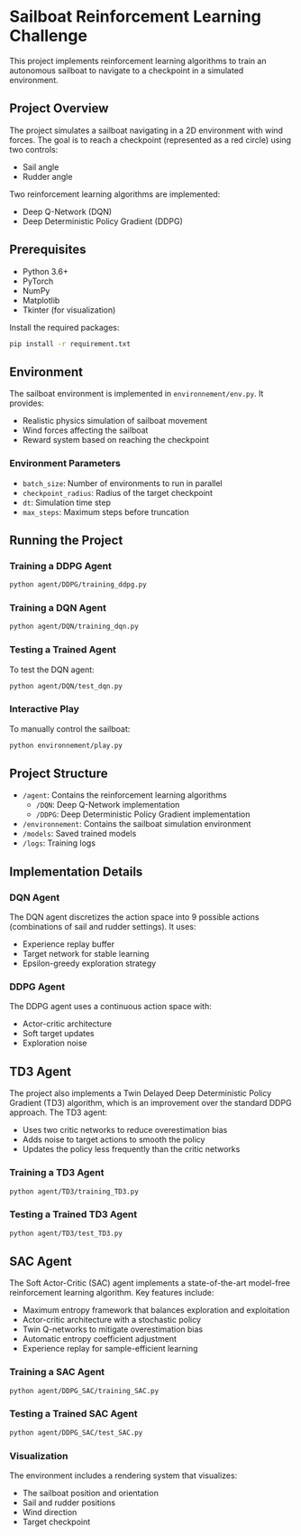 # Sailboat Reinforcement Learning Challenge

This project implements reinforcement learning algorithms to train an autonomous sailboat to navigate to a checkpoint in a simulated environment.

## Project Overview

The project simulates a sailboat navigating in a 2D environment with wind forces. The goal is to reach a checkpoint (represented as a red circle) using two controls:
- Sail angle
- Rudder angle

Two reinforcement learning algorithms are implemented:
- Deep Q-Network (DQN)
- Deep Deterministic Policy Gradient (DDPG)

## Prerequisites

- Python 3.6+
- PyTorch
- NumPy
- Matplotlib
- Tkinter (for visualization)

Install the required packages:
```bash
pip install -r requirement.txt
```

## Environment

The sailboat environment is implemented in `environnement/env.py`. It provides:
- Realistic physics simulation of sailboat movement
- Wind forces affecting the sailboat
- Reward system based on reaching the checkpoint

### Environment Parameters

- `batch_size`: Number of environments to run in parallel
- `checkpoint_radius`: Radius of the target checkpoint
- `dt`: Simulation time step
- `max_steps`: Maximum steps before truncation

## Running the Project

### Training a DDPG Agent

```bash
python agent/DDPG/training_ddpg.py
```

### Training a DQN Agent

```bash
python agent/DQN/training_dqn.py
```

### Testing a Trained Agent

To test the DQN agent:
```bash
python agent/DQN/test_dqn.py
```

### Interactive Play

To manually control the sailboat:
```bash
python environnement/play.py
```

## Project Structure

- `/agent`: Contains the reinforcement learning algorithms
    - `/DQN`: Deep Q-Network implementation
    - `/DDPG`: Deep Deterministic Policy Gradient implementation
- `/environnement`: Contains the sailboat simulation environment
- `/models`: Saved trained models
- `/logs`: Training logs

## Implementation Details

### DQN Agent

The DQN agent discretizes the action space into 9 possible actions (combinations of sail and rudder settings). It uses:
- Experience replay buffer
- Target network for stable learning
- Epsilon-greedy exploration strategy

### DDPG Agent

The DDPG agent uses a continuous action space with:
- Actor-critic architecture
- Soft target updates
- Exploration noise



## TD3 Agent

The project also implements a Twin Delayed Deep Deterministic Policy Gradient (TD3) algorithm, which is an improvement over the standard DDPG approach. The TD3 agent:
- Uses two critic networks to reduce overestimation bias
- Adds noise to target actions to smooth the policy
- Updates the policy less frequently than the critic networks

### Training a TD3 Agent

```bash
python agent/TD3/training_TD3.py
```

### Testing a Trained TD3 Agent

```bash
python agent/TD3/test_TD3.py
```
## SAC Agent

The Soft Actor-Critic (SAC) agent implements a state-of-the-art model-free reinforcement learning algorithm. Key features include:
- Maximum entropy framework that balances exploration and exploitation
- Actor-critic architecture with a stochastic policy
- Twin Q-networks to mitigate overestimation bias
- Automatic entropy coefficient adjustment
- Experience replay for sample-efficient learning

### Training a SAC Agent

```bash
python agent/DDPG_SAC/training_SAC.py
```

### Testing a Trained SAC Agent

```bash
python agent/DDPG_SAC/test_SAC.py
```

### Visualization

The environment includes a rendering system that visualizes:
- The sailboat position and orientation
- Sail and rudder positions
- Wind direction
- Target checkpoint

